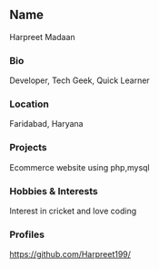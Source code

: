 ## Name
Harpreet Madaan
### Bio
Developer, Tech Geek, Quick Learner

### Location
Faridabad, Haryana

### Projects
Ecommerce website using php,mysql


### Hobbies & Interests
Interest in cricket and love coding

### Profiles
https://github.com/Harpreet199/

  
<!-- Don't edit the below 2 lines -->
[twitter-img]: https://i.imgur.com/wWzX9uB.png
[github-img]: https://i.imgur.com/9I6NRUm.png
